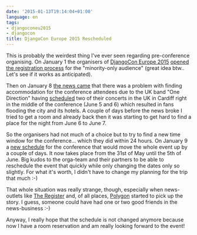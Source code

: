 ```yaml
---
date: '2015-01-13T19:14:04+01:00'
language: en
tags:
- djangoconeu2015
- djangocon
title: DjangoCon Europe 2015 Rescheduled
---
```



This is probably the weirdest thing I've ever seen regarding pre-conference
organising. On January 1 the organisers of [DjangoCon Europe 2015][7]
[opened the registration process][2] for the "minority-only audience" (great
idea btw.. Let's see if it works as anticipated).

Then on January 8 [the news came][2] that there was a problem with finding
accommodation for the conference attendees due to the UK band "One Direction"
having [scheduled][4] two of their concerts in the UK in Cardiff right in the
middle of the conference (June 5 and 6) which resulted in fans flooding the city
and its hotels. A couple of days before the news broke I tried to get a room and
already back then it was starting to get hard to find a place for the night from
June 6 to June 7.

So the organisers had not much of a choice but to try to find a new time window
for the conference... which they did within 24 hours. On January 9 a
[new schedule][3] for the conference that would move the whole event up by a
couple of days. It now takes place from the 31st of May until the 5th of
June. Big kudos to the orga-team and their partners to be able to reschedule
the event that quickly while only changing the dates only so slightly. For what
it's worth, I didn't have to change my planning for the trip that much :-)

That whole situation was really strange, though, especially when news-outlets
like [The Register][5] and, of all places, [Polygon][6] started to pick up the
story. I guess, someone could have had one or two good friends in the
news-business :-)

Anyway, I really hope that the schedule is not changed anymore because now I
have a room reservation and am really looking forward to the event!

[1]:http://2015.djangocon.eu/news/registration-opens/
[2]:http://2015.djangocon.eu/news/boy-band-disrupts-djangocon-europe/
[3]:http://2015.djangocon.eu/news/djangocon-rescheduled/
[4]:http://www.mirror.co.uk/3am/celebrity-news/one-direction-add-extra-cardiff-4789698
[5]:http://www.theregister.co.uk/2015/01/12/one_direction_attack_open_source_conference/
[6]:http://www.polygon.com/2015/1/9/7519693/one-direction-djangocon-coding-cardiff-harry-styles-so-cute-lol
[7]:http://2015.djangocon.eu/

